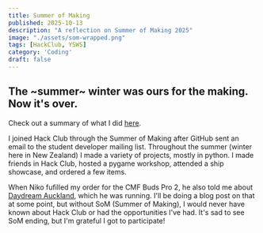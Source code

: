 ```yaml
---
title: Summer of Making
published: 2025-10-13
description: "A reflection on Summer of Making 2025"
image: "./assets/som-wrapped.png"
tags: [HackClub, YSWS]
category: 'Coding'
draft: false
---
```


## The ~summer~ winter was ours for the making. Now it's over.

Check out a summary of what I did [here](https://summer.hackclub.com/wrapped/share/CapUCZe).

I joined Hack Club through the Summer of Making after GitHub sent an email to the student developer mailing list. Throughout the summer (winter here in New Zealand) I made a variety of projects, mostly in python. I made friends in Hack Club, hosted a pygame workshop, attended a ship showcase, and ordered a few items.

When Niko fufilled my order for the CMF Buds Pro 2, he also told me about [Daydream Auckland](https://daydream.hackclub.com/auckland), which he was running. I'll be doing a blog post on that at some point, but without SoM (Summer of Making), I would never have known about Hack Club or had the opportunities I've had. It's sad to see SoM ending, but I'm grateful I got to participate!
